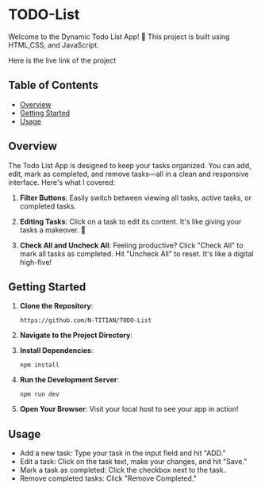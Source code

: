 # TODO-List


Welcome to the Dynamic Todo List App! 🚀 This project is built using HTML,CSS, and JavaScript.

Here is the live link of the project 


## Table of Contents

- [Overview](#overview)
- [Getting Started](#getting-started)
- [Usage](#usage)


## Overview

The  Todo List App is designed to keep your tasks organized. You can add, edit, mark as completed, and remove tasks—all in a clean and responsive interface. Here's what I covered:

1. **Filter Buttons**: Easily switch between viewing all tasks, active tasks, or completed tasks. 

2. **Editing Tasks**: Click on a task to edit its content. It's like giving your tasks a makeover. 💅

3. **Check All and Uncheck All**: Feeling productive? Click "Check All" to mark all tasks as completed.  Hit "Uncheck All" to reset. It's like a digital high-five!

## Getting Started

1. **Clone the Repository**:
   ```
   https://github.com/N-TITIAN/TODO-List
   ```

2. **Navigate to the Project Directory**:

3. **Install Dependencies**:
   ```
   npm install
   ```

4. **Run the Development Server**:
   ```
   npm run dev
   ```

5. **Open Your Browser**:
   Visit your local host to see your app in action!

## Usage

- Add a new task: Type your task in the input field and hit "ADD."
- Edit a task: Click on the task text, make your changes, and hit "Save."
- Mark a task as completed: Click the checkbox next to the task.
- Remove completed tasks: Click "Remove Completed."

